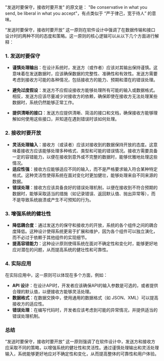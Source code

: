 "发送时要保守，接收时要开发" 的原文是： "Be conservative in what you send, be liberal in what you accept"，有点类似于 “严于律己，宽于待人” 的意味。

“发送时要保守，接收时要开放” 这一原则在软件设计中强调了在数据传输和接口设计时的两种不同的态度和策略。这一原则的核心逻辑可以从以下几个方面进行解释：

### 1. **发送时要保守**

- **谨慎处理输出**：在设计系统时，发送方（或作者）应该对其输出保持谨慎。这意味着在发送数据时，应该确保数据的完整性、准确性和有效性。发送方需要考虑到接收方可能的各种情况，包括接收方的能力、预期和潜在的错误处理。
    
- **避免过度假设**：发送方不应假设接收方能够处理所有可能的输入或数据格式。相反，发送方应该尽量减少对接收方的依赖，确保即使在接收方无法处理某些数据时，系统仍然能够正常工作。
    
- **提供清晰的接口**：发送方应提供清晰、简洁的接口和文档，确保接收方能够理解如何使用这些接口，并知道在遇到错误时该如何处理。
    

### 2. **接收时要开放**

- **灵活处理输入**：接收方（或读者）应该对接收到的数据保持开放的态度。这意味着接收方应该能够处理多种格式、类型和可能的错误情况。接收方需要具备一定的容错能力，以便在接收到意外或不完整的数据时，能够优雅地处理这些情况。
- **适应性强**：接收方应能够适应不同的输入，而不是严格要求输入符合某种特定格式。这种灵活性使得系统在面对变化时更加健壮，能够处理来自不同来源的数据。
- **错误处理**：接收方应该具备良好的错误处理机制，以便在接收到不符合预期的数据时，能够采取适当的措施（如记录错误、返回默认值、抛出异常等），而不是导致系统崩溃或产生不可预知的行为。
    

### 3. **增强系统的健壮性**

- **降低耦合度**：通过发送方的保守和接收方的开放，系统的各个组件之间的耦合度降低。这种设计使得系统更易于扩展和维护，因为各个组件可以独立演化，而不必过于依赖于其他组件的实现细节。
- **提高容错能力**：这种设计原则使得系统在面对不确定性和变化时，能够更好地应对潜在的问题，从而提高系统的健壮性和可靠性。
    

### 4. **实际应用**

在实际应用中，这一原则可以体现在多个方面，例如：
- **API 设计**：在设计API时，开发者应该确保API的输入参数是可选的，或者提供合理的默认值，以便接收方能够灵活处理。
- **数据格式**：在数据交换中，使用通用的数据格式（如 JSON、XML）可以提高接收方的适应性。
- **错误处理**：在编写代码时，开发者应该考虑到可能的异常情况，并提供适当的错误处理机制。
    

### 总结

“发送时要保守，接收时要开放” 这一原则强调了在软件设计中，发送方和接收方应采取不同的策略，以增强系统的健壮性和灵活性。通过谨慎处理输出和灵活处理输入，系统能够更好地应对不确定性和变化，从而提高整体的可靠性和用户体验。

